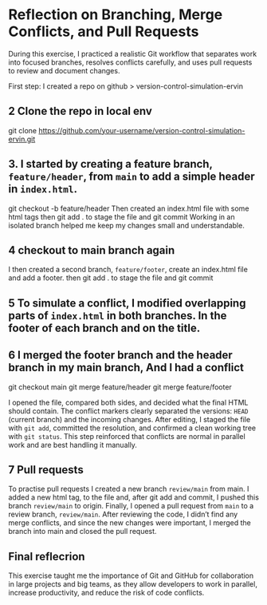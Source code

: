# Reflection on Branching, Merge Conflicts, and Pull Requests

During this exercise, I practiced a realistic Git workflow that separates work into focused branches, resolves conflicts carefully, and uses pull requests to review and document changes.

First step: I created a repo on github > version-control-simulation-ervin

## 2 Clone the repo in local env

git clone https://github.com/your-username/version-control-simulation-ervin.git

## 3. I started by creating a feature branch, `feature/header`, from `main` to add a simple header in `index.html`.

git checkout -b feature/header
Then created an index.html file with some html tags
then git add . to stage the file and git commit
Working in an isolated branch helped me keep my changes small and understandable.

## 4 checkout to main branch again

I then created a second branch, `feature/footer`, create an index.html file and add a footer.
then git add . to stage the file and git commit

## 5 To simulate a conflict, I modified overlapping parts of `index.html` in both branches. In the footer of each branch and on the title.

## 6 I merged the footer branch and the header branch in my main branch, And I had a conflict

git checkout main
git merge feature/header
git merge feature/footer

I opened the file, compared both sides, and decided what the final HTML should contain.
The conflict markers clearly separated the versions: `HEAD` (current branch) and the incoming changes. After editing, I staged the file with `git add`, committed the resolution, and confirmed a clean working tree with `git status`.
This step reinforced that conflicts are normal in parallel work and are best handling it manually.

## 7 Pull requests

To practise pull requests I created a new branch `review/main` from main.
I added a new html tag, to the file and, after git add and commit, I pushed this branch `review/main` to origin.
Finally, I opened a pull request from `main` to a review branch, `review/main`.
After reviewing the code, I didn’t find any merge conflicts, and since the new changes were important, I merged the branch into main and closed the pull request.

## Final reflecrion

This exercise taught me the importance of Git and GitHub for collaboration in large projects and big teams, as they allow developers to work in parallel, increase productivity, and reduce the risk of code conflicts.
